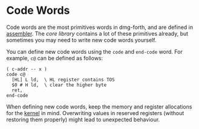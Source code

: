 # Code Words

Code words are the most primitives words in dmg-forth, and are defined in [assembler](./assembler.md).
The *core library* contains a lot of these primitives already, but sometimes you
may need to write new code words yourself.

You can define new code words using the `code` and `end-code` word. For example,
`c@` can be defined as follows:

```forth
( c-addr -- x )
code c@
  [HL] L ld,  \ HL register contains TOS
  $0 # H ld,  \ clear the higher byte
  ret,
end-code
```

When defining new code words, keep the memory and register allocations for the
[kernel](./kernel.md) in mind. Overwriting values in reserved registers (without
restoring them properly) might lead to unexpected behaviour.
